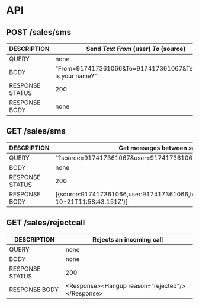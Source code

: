 
# API

## POST /sales/sms
|DESCRIPTION      | Send *Text*  *From* (user)  *To* (source)                  |
|-----------------|------------------------------------------------------------|
|QUERY            | none|
|BODY             | "From=917417361066&To=917417361067&Text=What is your name?"|
|RESPONSE STATUS  | 200|
|RESPONSE BODY    | none|



## GET /sales/sms
|DESCRIPTION      | Get messages between *source* and  *user*                  |
|-----------------|------------------------------------------------------------|
|QUERY            | "?source=917417361067&user=917417361066"|
|BODY             | none|
|RESPONSE STATUS  | 200|
|RESPONSE BODY    | [{source:917417361066,user:917417361066,text:'name',flow:'RX',createdAt:'2016-10-21T11:58:43.151Z'}]|


## GET /sales/rejectcall
|DESCRIPTION      | Rejects an incoming call                                   |
|-----------------|------------------------------------------------------------|
|QUERY            | none|
|BODY             | none|
|RESPONSE STATUS  | 200|
|RESPONSE BODY    | \<Response>\<Hangup reason="rejected"/>\</Response> |


